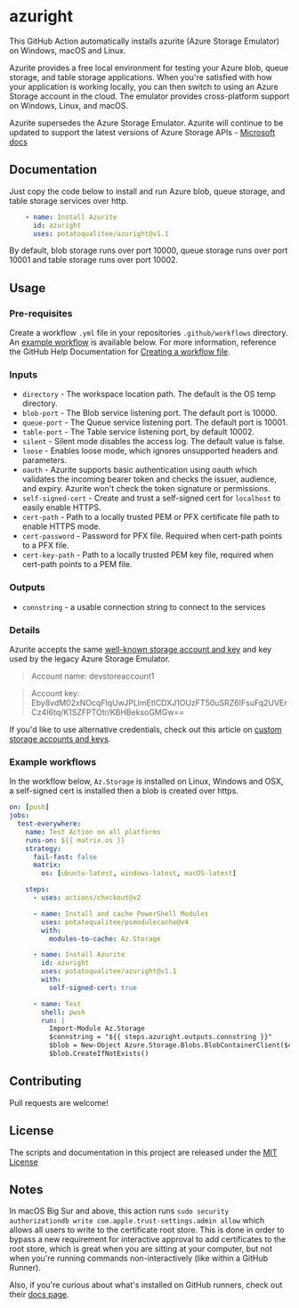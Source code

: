# azuright

This GitHub Action automatically installs azurite (Azure Storage Emulator) on Windows, macOS and Linux.

Azurite provides a free local environment for testing your Azure blob, queue storage, and table storage applications. When you're satisfied with how your application is working locally, you can then switch to using an Azure Storage account in the cloud. The emulator provides cross-platform support on Windows, Linux, and macOS.

Azurite supersedes the Azure Storage Emulator. Azurite will continue to be updated to support the latest versions of Azure Storage APIs - [Microsoft docs](https://docs.microsoft.com/en-us/azure/storage/common/storage-use-azurite)

## Documentation

Just copy the code below to install and run Azure blob, queue storage, and table storage services over http.

```yaml
    - name: Install Azurite
      id: azuright
      uses: potatoqualitee/azuright@v1.1
```

By default, blob storage runs over port 10000, queue storage runs over port 10001 and table storage runs over port 10002.

## Usage

### Pre-requisites

Create a workflow `.yml` file in your repositories `.github/workflows` directory. An [example workflow](#example-workflow) is available below. For more information, reference the GitHub Help Documentation for [Creating a workflow file](https://help.github.com/en/articles/configuring-a-workflow#creating-a-workflow-file).

### Inputs

* `directory` - The workspace location path. The default is the OS temp directory.
* `blob-port` - The Blob service listening port. The default port is 10000.
* `queue-port` - The Queue service listening port. The default port is 10001.
* `table-port` - The Table service listening port, by default 10002.
* `silent` - Silent mode disables the access log. The default value is false.
* `loose` - Enables loose mode, which ignores unsupported headers and parameters.
* `oauth` - Azurite supports basic authentication using oauth which validates the incoming bearer token and checks the issuer, audience, and expiry. Azurite won't check the token signature or permissions.
* `self-signed-cert` - Create and trust a self-signed cert for `localhost` to easily enable HTTPS.
* `cert-path` - Path to a locally trusted PEM or PFX certificate file path to enable HTTPS mode.
* `cert-password` - Password for PFX file. Required when cert-path points to a PFX file.
* `cert-key-path` - Path to a locally trusted PEM key file, required when cert-path points to a PEM file.

### Outputs

* `connstring` - a usable connection string to connect to the services

### Details

Azurite accepts the same [well-known storage account and key](https://docs.microsoft.com/en-us/azure/storage/common/storage-use-azurite#well-known-storage-account-and-key) and key used by the legacy Azure Storage Emulator.

> Account name: devstoreaccount1

> Account key: Eby8vdM02xNOcqFlqUwJPLlmEtlCDXJ1OUzFT50uSRZ6IFsuFq2UVErCz4I6tq/K1SZFPTOtr/KBHBeksoGMGw==

If you'd like to use alternative credentials, check out this article on [custom storage accounts and keys](https://docs.microsoft.com/en-us/azure/storage/common/storage-use-azurite#custom-storage-accounts-and-keys).

### Example workflows

In the workflow below, `Az.Storage` is installed on Linux, Windows and OSX, a self-signed cert is installed then a blob is created over https.

```yaml
on: [push]
jobs:
  test-everywhere:
    name: Test Action on all platforms
    runs-on: ${{ matrix.os }}
    strategy:
      fail-fast: false
      matrix:
        os: [ubuntu-latest, windows-latest, macOS-latest]

    steps:
      - uses: actions/checkout@v2

      - name: Install and cache PowerShell Modules
        uses: potatoqualitee/psmodulecache@v4
        with:
          modules-to-cache: Az.Storage

      - name: Install Azurite
        id: azuright
        uses: potatoqualitee/azuright@v1.1
        with:
          self-signed-cert: true

      - name: Test
        shell: pwsh
        run: |
          Import-Module Az.Storage
          $connstring = "${{ steps.azuright.outputs.connstring }}"
          $blob = New-Object Azure.Storage.Blobs.BlobContainerClient($connstring, "sample-container")
          $blob.CreateIfNotExists()
```

## Contributing
Pull requests are welcome!

## License
The scripts and documentation in this project are released under the [MIT License](LICENSE)

## Notes
In macOS Big Sur and above, this action runs `sudo security authorizationdb write com.apple.trust-settings.admin allow` which allows all users to write to the certificate root store. This  is done in order to bypass a new requirement for interactive approval to add certificates to the root store, which is great when you are sitting at your computer, but not when you're running commands non-interactively (like within a GitHub Runner).

Also, if you're curious about what's installed on GitHub runners, check out their [docs page](https://docs.github.com/en/actions/using-github-hosted-runners/about-github-hosted-runners#supported-software).